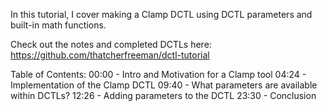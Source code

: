 In this tutorial, I cover making a Clamp DCTL using DCTL parameters and built-in math functions.

Check out the notes and completed DCTLs here:
https://github.com/thatcherfreeman/dctl-tutorial

Table of Contents:
00:00 - Intro and Motivation for a Clamp tool
04:24 - Implementation of the Clamp DCTL
09:40 - What parameters are available within DCTLs?
12:26 - Adding parameters to the DCTL
23:30 - Conclusion
